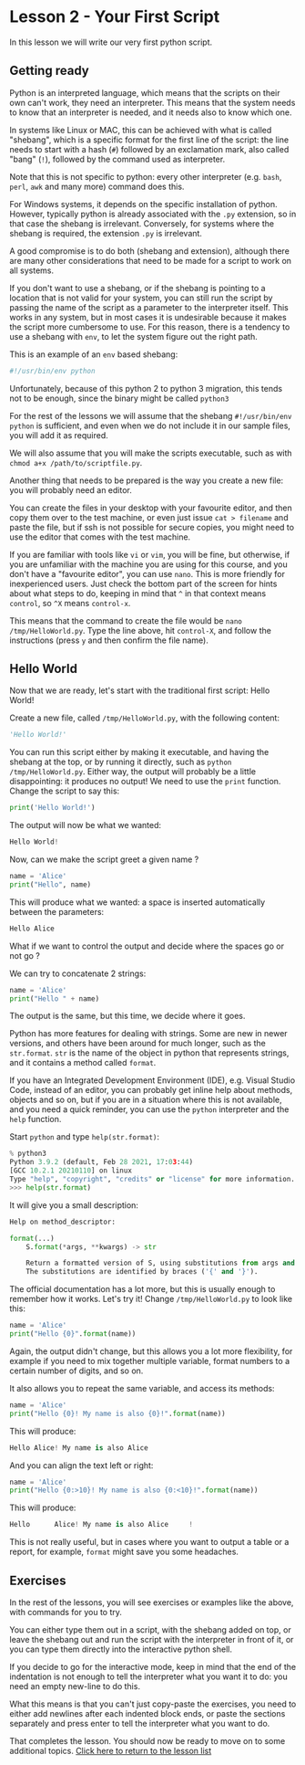 # Lesson 2 - Your First Script #

In this lesson we will write our very first python script.

## Getting ready ##

Python is an interpreted language, which means that the scripts on their own can't work, they need an interpreter. This means that the system needs to know that an interpreter is needed, and it needs also to know which one.

In systems like Linux or MAC, this can be achieved with what is called "shebang", which is a specific format for the first line of the script: the line needs to start with a hash (`#`) followed by an exclamation mark, also called "bang" (`!`), followed by the command used as interpreter.

Note that this is not specific to python: every other interpreter (e.g. `bash`, `perl`, `awk` and many more) command does this.

For Windows systems, it depends on the specific installation of python. However, typically python is already associated with the `.py` extension, so in that case the shebang is irrelevant. Conversely, for  systems where the shebang is required, the extension `.py` is irrelevant.

A good compromise is to do both (shebang and extension), although there are many other considerations that need to be made for a script to work on all systems.

If you don't want to use a shebang, or if the shebang is pointing to a location that is not valid for your system, you can still run the script by passing the name of the script as a parameter to the interpreter itself. This works in any system, but in most cases it is undesirable because it makes the script more cumbersome to use. For this reason, there is a tendency to use a shebang with `env`, to let the system figure out the right path.

This is an example of an `env` based shebang:

```python
#!/usr/bin/env python
```

Unfortunately, because of this python 2 to python 3 migration, this tends not to be enough, since the binary might be called `python3`

For the rest of the lessons we will assume that the shebang `#!/usr/bin/env python` is sufficient, and even when we do not include it in our sample files, you will add it as required.

We will also assume that you will make the scripts executable, such as with `chmod a+x /path/to/scriptfile.py`.

Another thing that needs to be prepared is the way you create a new file: you will probably need an editor.

You can create the files in your desktop with your favourite editor, and then copy them over to the test machine, or even just issue `cat > filename` and paste the file, but if ssh is not possible for secure copies, you might need to use the editor that comes with the test machine.

If you are familiar with tools like `vi` or `vim`, you will be fine, but otherwise, if you are unfamiliar with the machine you are using for this course, and you don't have a "favourite editor", you can use `nano`. This is more friendly for inexperienced users. Just check the bottom part of the screen for hints about what steps to do, keeping in mind that `^` in that context means `control`, so `^X` means `control-x`.

This means that the command to create the file would be `nano /tmp/HelloWorld.py`. Type the line above, hit `control-X`, and follow the instructions (press `y` and then confirm the file name).

## Hello World ##

Now that we are ready, let's start with the traditional first script: Hello World!

Create a new file, called `/tmp/HelloWorld.py`, with the following content:

```python
'Hello World!'
```

You can run this script either by making it executable, and having the shebang at the top, or by running it directly, such as `python /tmp/HelloWorld.py`. Either way, the output will probably be a little disappointing: it produces no output! We need to use the `print` function. Change the script to say this:

```python
print('Hello World!')
```

The output will now be what we wanted:

```python
Hello World!
```

Now, can we make the script greet a given name ?

```python
name = 'Alice'
print("Hello", name)
```

This will produce what we wanted: a space is inserted automatically between the parameters:

```python
Hello Alice
```

What if we want to control the output and decide where the spaces go or not go ?

We can try to concatenate 2 strings:

```python
name = 'Alice'
print("Hello " + name)
```

The output is the same, but this time, we decide where it goes.

Python has more features for dealing with strings. Some are new in newer versions, and others have been around for much longer, such as the `str.format`. `str` is the name of the object in python that represents strings, and it contains a method called `format`.

If you have an Integrated Development Environment (IDE), e.g. Visual Studio Code, instead of an editor, you can probably get inline help about methods, objects and so on, but if you are in a situation where this is not available, and you need a quick reminder, you can use the `python` interpreter and the `help` function.

Start `python` and type `help(str.format)`:

```python
% python3
Python 3.9.2 (default, Feb 28 2021, 17:03:44)
[GCC 10.2.1 20210110] on linux
Type "help", "copyright", "credits" or "license" for more information.
>>> help(str.format)
```

It will give you a small description:

```python
Help on method_descriptor:

format(...)
    S.format(*args, **kwargs) -> str

    Return a formatted version of S, using substitutions from args and kwargs.
    The substitutions are identified by braces ('{' and '}').
```

The official documentation has a lot more, but this is usually enough to remember how it works. Let's try it! Change `/tmp/HelloWorld.py` to look like this:

```python
name = 'Alice'
print("Hello {0}".format(name))
```

Again, the output didn't change, but this allows you a lot more flexibility, for example if you need to mix together multiple variable, format numbers to a certain number of digits, and so on.

It also allows you to repeat the same variable, and access its methods:

```python
name = 'Alice'
print("Hello {0}! My name is also {0}!".format(name))
```

This will produce:

```python
Hello Alice! My name is also Alice
```

And you can align the text left or right:

```python
name = 'Alice'
print("Hello {0:>10}! My name is also {0:<10}!".format(name))
```

This will produce:

```python
Hello      Alice! My name is also Alice     !
```

This is not really useful, but in cases where you want to output a table or a report, for example, `format` might save you some headaches.

## Exercises ##

In the rest of the lessons, you will see exercises or examples like the above, with commands for you to try.

You can either type them out in a script, with the shebang added on top, or leave the shebang out and run the script with the interpreter in front of it, or you can type them directly into the interactive python shell.

If you decide to go for the interactive mode, keep in mind that the end of the indentation is not enough to tell the interpreter what you want it to do: you need an empty new-line to do this.

What this means is that you can't just copy-paste the exercises, you need to either add newlines after each indented block ends, or paste the sections separately and press enter to tell the interpreter what you want to do.

That completes the lesson. You should now be ready to move on to some additional topics. [Click here to return to the lesson list](../README.md)
